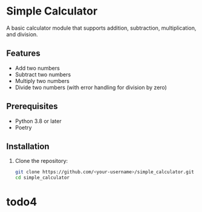 # Simple Calculator

A basic calculator module that supports addition, subtraction, multiplication, and division.

## Features
- Add two numbers
- Subtract two numbers
- Multiply two numbers
- Divide two numbers (with error handling for division by zero)

## Prerequisites
- Python 3.8 or later
- Poetry

## Installation
1. Clone the repository:
   ```bash
   git clone https://github.com/<your-username>/simple_calculator.git
   cd simple_calculator
# todo4
